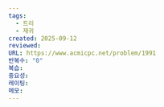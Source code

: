 ```yaml
---
tags:
  - 트리
  - 재귀
created: 2025-09-12
reviewed:
URL: https://www.acmicpc.net/problem/1991
반복수: "0"
복습:
중요성:
레이팅:
메모:
---
```

